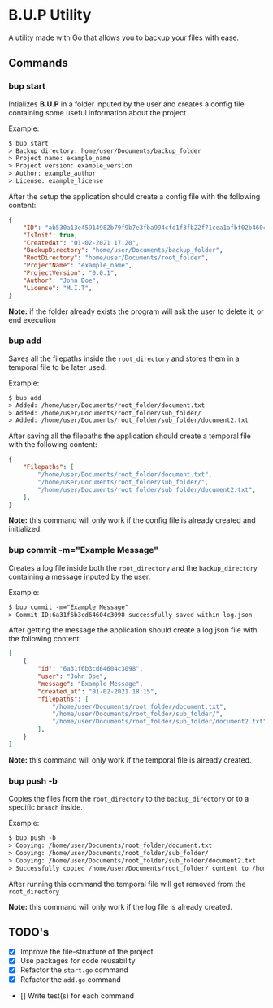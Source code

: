 # B.U.P Utility

A utility made with Go that allows you to backup your files with ease.

## Commands

### **bup start**

Intializes **B.U.P** in a folder inputed by the user and creates a config file
containing some useful information about the project.

Example:

```txt
$ bup start
> Backup directory: home/user/Documents/backup_folder
> Project name: example_name
> Project version: example_version
> Author: example_author
> License: example_license
```

After the setup the application should create a config file with the following content:

```json
{
    "ID": "ab530a13e45914982b79f9b7e3fba994cfd1f3fb22f71cea1afbf02b460c6d1d",
    "IsInit": true,
    "CreatedAt": "01-02-2021 17:20",    
    "BackupDirectory": "home/user/Documents/backup_folder",
    "RootDirectory": "home/user/Documents/root_folder",
    "ProjectName": "example_name",
    "ProjectVersion": "0.0.1",
    "Author": "John Doe",
    "License": "M.I.T",
}
```

**Note:** if the folder already exists the program will ask the user to delete it, or end execution

### **bup add**

Saves all the filepaths inside the `root_directory` and stores them in a temporal file to be later used.

Example:

```txt
$ bup add
> Added: /home/user/Documents/root_folder/document.txt
> Added: /home/user/Documents/root_folder/sub_folder/
> Added: /home/user/Documents/root_folder/sub_folder/document2.txt
```

After saving all the filepaths the application should create a temporal file with the following content:

```json
{
    "Filepaths": [
        "/home/user/Documents/root_folder/document.txt",
        "/home/user/Documents/root_folder/sub_folder/",
        "/home/user/Documents/root_folder/sub_folder/document2.txt",
    ],
}

```

**Note:** this command will only work if the config file is already created and initialized.

### **bup commit -m="Example Message"**

Creates a log file inside both the `root_directory` and the `backup_directory` containing a message inputed by the user.

Example:

```txt
$ bup commit -m="Example Message"
> Commit ID:6a31f6b3cd64604c3098 successfully saved within log.json
```

After getting the message the application should create a log.json file with the following content:

```json
[
    {
        "id": "6a31f6b3cd64604c3098",
        "user": "John Doe",
        "message": "Example Message",
        "created_at": "01-02-2021 18:15",
        "filepaths": [
            "/home/user/Documents/root_folder/document.txt",
            "/home/user/Documents/root_folder/sub_folder/",
            "/home/user/Documents/root_folder/sub_folder/document2.txt",
        ],
    }
]
```

**Note:** this command will only work if the temporal file is already created.

### **bup push -b**

Copies the files from the `root_directory` to the `backup_directory` or to a specific `branch` inside.

Example:

```txt
$ bup push -b
> Copying: /home/user/Documents/root_folder/document.txt
> Copying: /home/user/Documents/root_folder/sub_folder/
> Copying: /home/user/Documents/root_folder/sub_folder/document2.txt
> Successfully copied /home/user/Documents/root_folder/ content to /home/user/Documents/backup_folder/
```

After running this command the temporal file will get removed from the `root_directory`

**Note:** this command will only work if the log file is already created.

## TODO's

- [x] Improve the file-structure of the project
- [x] Use packages for code reusability
- [x] Refactor the `start.go` command
- [x] Refactor the `add.go` command
- [] Write test(s) for each command
